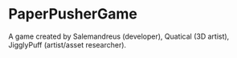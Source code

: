 # PaperPusherGame
A game created by Salemandreus (developer), Quatical (3D artist), JigglyPuff (artist/asset researcher).
